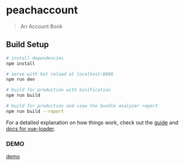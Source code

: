 # peachaccount

> An Account Book

## Build Setup

``` bash
# install dependencies
npm install

# serve with hot reload at localhost:8080
npm run dev

# build for production with minification
npm run build

# build for production and view the bundle analyzer report
npm run build --report
```

For a detailed explanation on how things work, check out the [guide](http://vuejs-templates.github.io/webpack/) and [docs for vue-loader](http://vuejs.github.io/vue-loader).  


### DEMO
[demo](https://neuer712.github.io/PeachAccountBook/src/main/resources/peachaccount/index.html)
